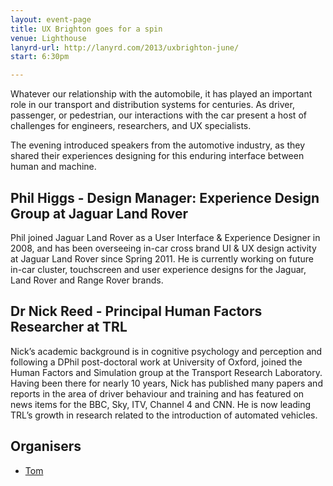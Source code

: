```yaml
---
layout: event-page
title: UX Brighton goes for a spin
venue: Lighthouse
lanyrd-url: http://lanyrd.com/2013/uxbrighton-june/
start: 6:30pm

---
```

Whatever our relationship with the automobile, it has played an important role in our transport and distribution systems for centuries. As driver, passenger, or pedestrian, our interactions with the car present a host of challenges for engineers, researchers, and UX specialists.

The evening introduced speakers from the automotive industry, as they shared their experiences designing for this enduring interface between human and machine.

## Phil Higgs - Design Manager: Experience Design Group at Jaguar Land Rover
Phil joined Jaguar Land Rover as a User Interface & Experience Designer in 2008, and has been overseeing in-car cross brand UI & UX design activity at Jaguar Land Rover since Spring 2011. He is currently working on future in-car cluster, touchscreen and user experience designs for the Jaguar, Land Rover and Range Rover brands.

## Dr Nick Reed - Principal Human Factors Researcher at TRL
Nick’s academic background is in cognitive psychology and perception and following a DPhil post-doctoral work at University of Oxford, joined the Human Factors and Simulation group at the Transport Research Laboratory. Having been there for nearly 10 years, Nick has published many papers and reports in the area of driver behaviour and training and has featured on news items for the BBC, Sky, ITV, Channel 4 and CNN. He is now leading TRL’s growth in research related to the introduction of automated vehicles.

## Organisers

- <a href="http://uxbrighton.org.uk/about/#tom">Tom</a>
